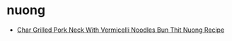 # nuong

 * [Char Grilled Pork Neck With Vermicelli Noodles Bun Thit Nuong Recipe](../index/c/char-grilled-pork-neck-with-vermicelli-noodles-bun-thit-nuong-recipe.json)
